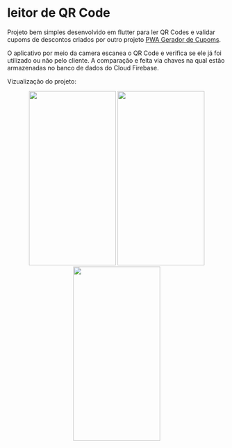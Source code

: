# leitor de QR Code

Projeto bem simples desenvolvido em flutter para ler QR Codes e validar cupoms de descontos criados por outro projeto [PWA Gerador de Cupoms](https://github.com/WermesonF/pwa_gerador_cupom).

O aplicativo por meio da camera escanea o QR Code e verifica se ele já foi utilizado ou não pelo cliente. A comparação e feita via chaves na qual estão armazenadas no banco de dados do Cloud Firebase.

Vizualização do projeto:

<p align="center">
  <img src="https://user-images.githubusercontent.com/101995826/196830373-b0a886d5-f6c9-46e0-bccb-563133c47eaa.png" width="200" height="400" />
  <img src="https://user-images.githubusercontent.com/101995826/196830405-8ba6c80f-c901-4f7b-bab3-93aa8d7b4cee.png" width="200" height="400" />
  <img src="https://user-images.githubusercontent.com/101995826/196830412-6e3e403d-cba9-4bcc-b728-6ff7a065d41d.png" width="200" height="400" />
</p>
